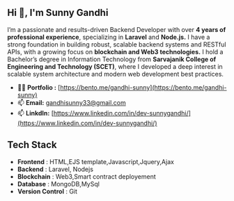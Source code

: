 ## Hi 👋, I'm Sunny Gandhi
I’m a passionate and results-driven Backend Developer with over **4 years of professional experience**, specializing in **Laravel** and **Node.js.** I have a strong foundation in building robust, scalable backend systems and RESTful APIs, with a growing focus on **blockchain and Web3 technologies.**
I hold a Bachelor’s degree in Information Technology from **Sarvajanik College of Engineering and Technology (SCET)**, where I developed a deep interest in scalable system architecture and modern web development best practices.

- 👨‍💻 **Portfolio :** [https://bento.me/gandhi-sunny](https://bento.me/gandhi-sunny)
- 📫 **Email:** [gandhisunny33@gmail.com](mailto:gandhisunny33@gmail.com)
- 📫 **LinkdIn:** [https://www.linkedin.com/in/dev-sunnygandhi/](https://www.linkedin.com/in/dev-sunnygandhi/)


## Tech Stack
  - **Frontend** : HTML,EJS template,Javascript,Jquery,Ajax
  - **Backend** : Laravel, Nodejs
  - **Blockchain** : Web3,Smart contract deployement
  - **Database** : MongoDB,MySql
  - **Version Control** : Git
